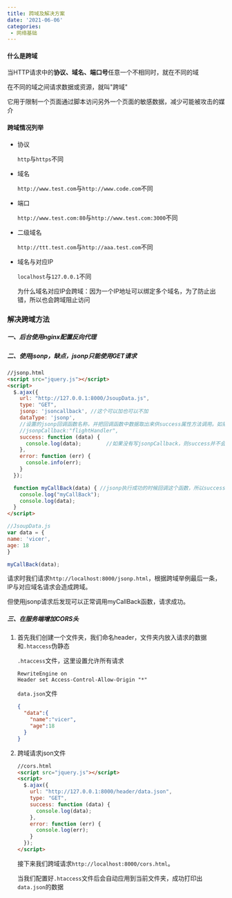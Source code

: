 ```yaml
---
title: 跨域及解决方案
date: '2021-06-06'
categories:
 - 网络基础
---
```


#### 什么是跨域

当HTTP请求中的**协议、域名、端口号**任意一个不相同时，就在不同的域

在不同的域之间请求数据或资源，就叫"跨域"

 它用于限制一个页面通过脚本访问另外一个页面的敏感数据，减少可能被攻击的媒介

#### 跨域情况列举

* 协议

  `http`与`https`不同

* 域名

  `http://www.test.com`与`http://www.code.com`不同

* 端口

  `http://www.test.com:80`与`http://www.test.com:3000`不同

* 二级域名

  `http://ttt.test.com`与`http://aaa.test.com`不同

* 域名与对应IP

  `localhost`与`127.0.0.1`不同       

  为什么域名对应IP会跨域：因为一个IP地址可以绑定多个域名，为了防止出错，所以也会跨域阻止访问



### 解决跨域方法

##### 一、后台使用nginx配置反向代理

##### 二、使用jsonp，缺点，jsonp只能使用GET请求

```html
//jsonp.html
<script src="jquery.js"></script>
<script>
  $.ajax({
    url: "http://127.0.0.1:8000/JsoupData.js",
    type: "GET",
    jsonp: 'jsoncallback', //这个可以加也可以不加
    dataType: 'jsonp',
    //设置的jsonp回调函数名称，并把回调函数中数据取出来供success属性方法调用。如果没有设置jsonpCallback则继续调用原来的回调函数。默认为jQuery自动生成的随机函数名，也可以写"?"，jQuery会自动为你处理数据
    //jsonpCallback:"flightHandler",			
    success: function (data) {
      console.log(data);		//如果没有写jsonpCallback，则success并不会回调，只会调用err返回请求状态
    },
    error: function (err) {
      console.info(err);		
    }
  });

  function myCallBack(data) { //jsonp执行成功的时候回调这个函数，所以success函数形同虚设了。
    console.log("myCallBack");
    console.log(data);
  }
</script>
```

```js
//JsoupData.js
var data = {
name: 'vicer',
age: 18
}

myCallBack(data);
```

请求时我们请求`http://localhost:8000/jsonp.html`，根据跨域举例最后一条，IP与对应域名请求会造成跨域。

但使用jsonp请求后发现可以正常调用myCallBack函数，请求成功。

##### 三、在服务端增加CORS头

1. 首先我们创建一个文件夹，我们命名header，文件夹内放入请求的数据和`.htaccess`伪静态

   `.htaccess`文件，这里设置允许所有请求

   ```
   RewriteEngine on
   Header set Access-Control-Allow-Origin "*"
   ```

   `data.json`文件

   ```json
   {
     "data":{
       "name":"vicer",
       "age":18
     }
   }
   ```

   

2. 跨域请求json文件

   ```html
   //cors.html
   <script src="jquery.js"></script>
   <script>
     $.ajax({
       url: "http://127.0.0.1:8000/header/data.json",
       type: "GET",
       success: function (data) {
         console.log(data);
       },
       error: function (err) {
         console.log(err);
       }
     });
   </script>
   ```

   接下来我们跨域请求`http://localhost:8000/cors.html`。

   当我们配置好`.htaccess`文件后会自动应用到当前文件夹，成功打印出`data.json`的数据


